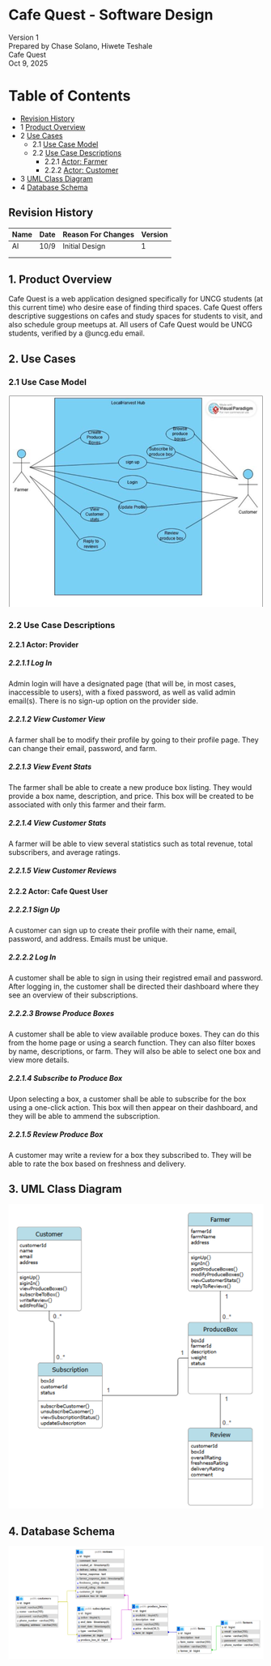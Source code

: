 # Cafe Quest - Software Design 

Version 1  
Prepared by Chase Solano, Hiwete Teshale  
Cafe Quest  
Oct 9, 2025  

Table of Contents
=================
* [Revision History](#revision-history)
* 1 [Product Overview](#1-product-overview)
* 2 [Use Cases](#2-use-cases)
  * 2.1 [Use Case Model](#21-use-case-model)
  * 2.2 [Use Case Descriptions](#22-use-case-descriptions)
    * 2.2.1 [Actor: Farmer](#221-actor-farmer)
    * 2.2.2 [Actor: Customer](#222-actor-customer) 
* 3 [UML Class Diagram](#3-uml-class-diagram)
* 4 [Database Schema](#4-database-schema)

## Revision History
| Name | Date    | Reason For Changes  | Version   |
| ---- | ------- | ------------------- | --------- |
|  Al  |10/9     | Initial Design      |    1      |
|      |         |                     |           |
|      |         |                     |           |

## 1. Product Overview
Cafe Quest is a web application designed specifically for UNCG students (at this current time) who desire ease of finding third spaces. Cafe Quest offers descriptive suggestions on cafes and study spaces for students to visit, and also schedule group meetups at. All users of Cafe Quest would be UNCG students, verified by a @uncg.edu email.

## 2. Use Cases
### 2.1 Use Case Model
![Use Case Model](https://github.com/csc340-uncg/f25-team0/blob/main/doc/Object-Oriented-Design/use-case.png)

### 2.2 Use Case Descriptions

#### 2.2.1 Actor: Provider
##### 2.2.1.1 Log In
Admin login will have a designated page (that will be, in most cases, inaccessible to users), with a fixed password, as well as valid admin email(s). There is no sign-up option on the provider side.
##### 2.2.1.2 View Customer View
A farmer shall be to modify their profile by going to their profile page. They can change their email, password, and farm.
##### 2.2.1.3 View Event Stats
The farmer shall be able to create a new produce box listing. They would provide a box name, description, and price. This box will be created to be associated with only this farmer and their farm.
##### 2.2.1.4 View Customer Stats
A farmer will be able to view several statistics such as total revenue, total subscribers, and average ratings.  
##### 2.2.1.5 View Customer Reviews  

#### 2.2.2 Actor: Cafe Quest User
##### 2.2.2.1 Sign Up
A customer can sign up to create their profile with their name, email, password, and address. Emails must be unique.
##### 2.2.2.2 Log In
A customer shall be able to sign in using their registred email and password. After logging in, the customer shall be directed their dashboard where they see an overview of their subscriptions.
##### 2.2.2.3 Browse Produce Boxes
A customer shall be able to view available produce boxes. They can do this from the home page or using a search function. They can also filter boxes by name, descriptions, or farm. They will also be able to select one box and view more details.
##### 2.2.1.4 Subscribe to Produce Box
Upon selecting a box, a customer shall be able to subscribe for the box using a one-click action. This box will then appear on their dashboard, and they will be able to ammend the subscription.
##### 2.2.1.5 Review Produce Box
A customer may write a review for a box they subscribed to. They will be able to rate the box based on freshness and delivery.

## 3. UML Class Diagram
![UML Class Diagram](https://github.com/csc340-uncg/f25-team0/blob/main/doc/Object-Oriented-Design/class-diagram.png)
## 4. Database Schema
![UML Class Diagram](https://github.com/csc340-uncg/f25-team0/blob/main/doc/Object-Oriented-Design/schema.png)

